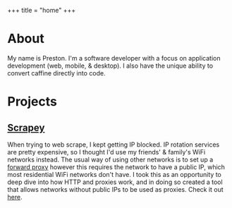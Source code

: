 +++
title = "home"
+++

# About
My name is Preston. I'm a software developer with a focus on application
development (web, mobile, & desktop). I also have the unique ability to convert
caffine directly into code.

# Projects
## [Scrapey](https://github.com/Preston-Harrison/scrapey)
When trying to web scrape, I kept getting IP blocked. IP rotation services are
pretty expensive, so I thought I'd use my friends' & family's WiFi networks instead.
The usual way of using other networks is to set up a [forward proxy](https://www.zscaler.com/resources/security-terms-glossary/what-is-forward-proxy)
however this requires the network to have a public IP, which most residential WiFi networks
don't have. I took this as an opportunity to deep dive into how HTTP and proxies work, and in
doing so created a tool that allows networks without public IPs to be used as proxies. 
Check it out [here](https://github.com/Preston-Harrison/scrapey).
